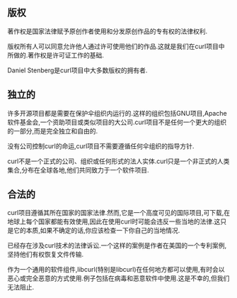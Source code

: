 
## 版权

著作权是国家法律赋予原创作者使用和分发原创作品的专有权的法律权利.

版权所有人可以同意允许他人通过许可使用他们的作品.这就是我们在curl项目中所做的.著作权是许可证工作的基础.

Daniel Stenberg是curl项目中大多数版权的拥有者.

## 独立的

许多开源项目都是需要在保护伞组织内运行的.这样的组织包括GNU项目,Apache软件基金会,一个资助项目或类似项目的大公司.curl项目不是任何一个更大的组织的一部分,而是完全独立和自由的.

没有公司控制curl的命运,curl项目不需要遵循任何伞组织的指导方针.

curl不是一个正式的公司、组织或任何形式的法人实体.curl只是一个非正式的人类集合,分布在全球各地,他们共同致力于一个软件项目.

## 合法的

curl项目遵循其所在国家的国家法律.然而,它是一个高度可见的国际项目,可下载,在地球上每个国家都能有效使用,因此在使用curl时可能会违反一些当地的法律.这只是它的本质,如果不确定的话,你应该检查一下你自己的当地情况.

已经存在涉及curl技术的法律诉讼.一个这样的案例是作者在美国的一个专利案例,坚持他们有权恢复文件传输.

作为一个通用的软件组件,libcurl(特别是libcurl)在任何地方都可以使用,有时会以恶心或完全恶意的方式使用.例子包括在病毒和恶意软件中使用.这是不幸的,但我们无法阻止.
